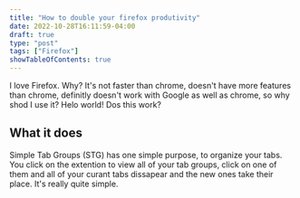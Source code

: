 ```yaml
---
title: "How to double your firefox produtivity"
date: 2022-10-28T16:11:59-04:00
draft: true
type: "post"
tags: ["Firefox"]
showTableOfContents: true
---
```

I love Firefox. Why? It's not faster than chrome, doesn't have more features than chrome, definitly doesn't work with Google as well as chrome, so why shod I use it?
Helo world! Dos this work?
## What it does
Simple Tab Groups (STG) has one simple purpose, to organize your tabs. You click on the extention to view all of your tab groups, click on one of them and all of your curant tabs dissapear and the new ones take their place. It's really quite simple.

